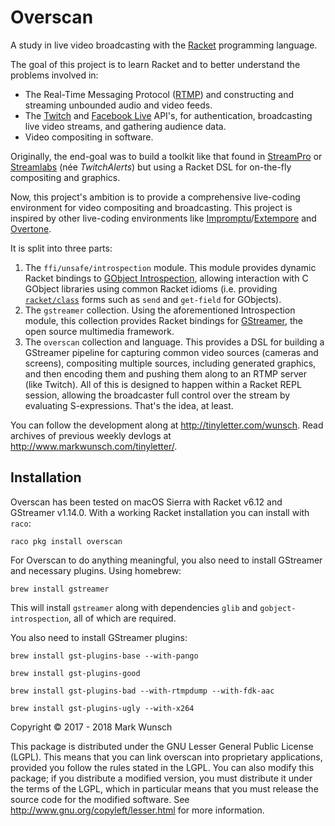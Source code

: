 # Overscan

A study in live video broadcasting with
the [Racket](http://racket-lang.org) programming language.

The goal of this project is to learn Racket and to better understand
the problems involved in:

+ The Real-Time Messaging Protocol
  ([RTMP](https://en.wikipedia.org/wiki/Real-Time_Messaging_Protocol))
  and constructing and streaming unbounded audio and video feeds.
+ The [Twitch](https://dev.twitch.tv)
  and
  [Facebook Live](https://developers.facebook.com/docs/videos/live-video) API's,
  for authentication, broadcasting live video streams, and gathering
  audience data.
+ Video compositing in software.

Originally, the end-goal was to build a toolkit like that found
in [StreamPro](https://streampro.io)
or [Streamlabs](https://streamlabs.com) (née _TwitchAlerts_) but using
a Racket DSL for on-the-fly compositing and graphics.

Now, this project's ambition is to provide a comprehensive live-coding
environment for video compositing and broadcasting. This project is
inspired by other live-coding environments
like
[Impromptu](http://impromptu.moso.com.au)/[Extempore](https://github.com/digego/extempore) and
[Overtone](http://overtone.github.io).

It is split into three parts:

1. The `ffi/unsafe/introspection` module. This module provides dynamic
   Racket bindings to [GObject Introspection][gobject-introspection],
   allowing interaction with C GObject libraries using common Racket
   idioms (i.e. providing [`racket/class`][racket/class] forms such as
   `send` and `get-field` for GObjects).
2. The `gstreamer` collection. Using the aforementioned Introspection
   module, this collection provides Racket bindings for
   [GStreamer](https://gstreamer.freedesktop.org), the open source
   multimedia framework.
3. The `overscan` collection and language. This provides a DSL for
   building a GStreamer pipeline for capturing common video sources
   (cameras and screens), compositing multiple sources, including
   generated graphics, and then encoding them and pushing them along
   to an RTMP server (like Twitch). All of this is designed to happen
   within a Racket REPL session, allowing the broadcaster full control
   over the stream by evaluating S-expressions. That's the idea, at
   least.

You can follow the development along
at <http://tinyletter.com/wunsch>. Read archives of previous weekly
devlogs at <http://www.markwunsch.com/tinyletter/>.

[gobject-introspection]: https://wiki.gnome.org/Projects/GObjectIntrospection

[racket/class]: https://docs.racket-lang.org/reference/mzlib_class.html

## Installation

Overscan has been tested on macOS Sierra with Racket v6.12 and
GStreamer v1.14.0. With a working Racket installation you can install
with `raco`:

    raco pkg install overscan

For Overscan to do anything meaningful, you also need to install
GStreamer and necessary plugins. Using homebrew:

    brew install gstreamer

This will install `gstreamer` along with dependencies `glib` and
`gobject-introspection`, all of which are required.

You also need to install GStreamer plugins:

    brew install gst-plugins-base --with-pango

    brew install gst-plugins-good

    brew install gst-plugins-bad --with-rtmpdump --with-fdk-aac

    brew install gst-plugins-ugly --with-x264

Copyright © 2017 - 2018 Mark Wunsch

This package is distributed under the GNU Lesser General Public
License (LGPL).  This means that you can link overscan into proprietary
applications, provided you follow the rules stated in the LGPL.  You
can also modify this package; if you distribute a modified version,
you must distribute it under the terms of the LGPL, which in
particular means that you must release the source code for the
modified software.  See http://www.gnu.org/copyleft/lesser.html
for more information.
